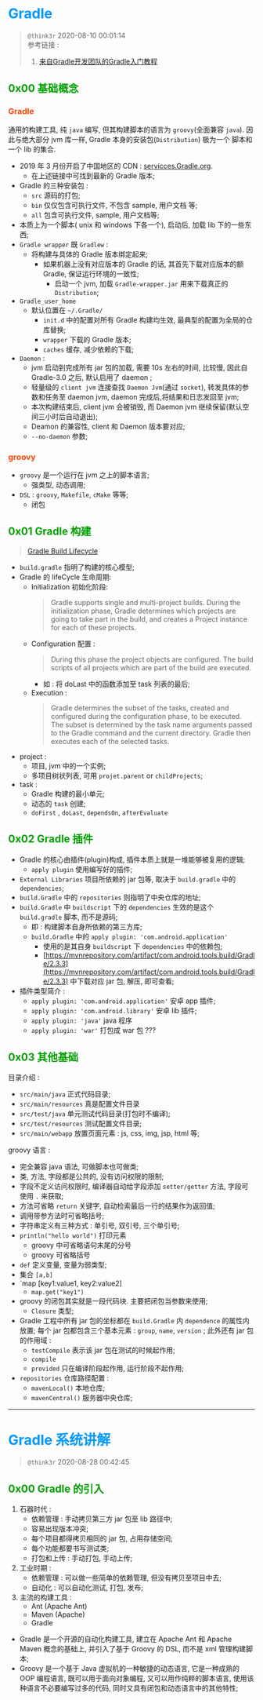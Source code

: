 # <font color=#0099ff> **Gradle** </font>

<!-- [![LICENSE](https://img.shields.io/badge/license-Anti%20996-blue.svg)](https://github.com/996icu/996.ICU/blob/master/LICENSE) [![996.icu](https://img.shields.io/badge/link-996.icu-red.svg)](https://996.icu) --->

> `@think3r` 2020-08-10 00:01:14 <br />
> 参考链接 :
> 1. [来自Gradle开发团队的Gradle入门教程](https://www.bilibili.com/video/BV1DE411Z7nt?from=search&seid=5541083429304083164)

## <font color=#009A000> 0x00 基础概念 </font>

### <font color=#FF4500> Gradle </font>

通用的构建工具, 纯 `java` 编写, 但其构建脚本的语言为 `groovy`(全面兼容 `java`). 因此与绝大部分 jvm 库一样, Gradle 本身的安装包(`Distribution`) 极为一个 脚本和一个 lib 的集合.

- 2019 年 3 月份开启了中国地区的 CDN : [servicces.Gradle.org](https://services.Gradle.org).
  - 在上述链接中可找到最新的 Gradle 版本;
- Gradle 的三种安装包 :
  - `src` 源码的打包;
  - `bin` 仅仅包含可执行文件, 不包含 sample, 用户文档 等;
  - `all` 包含可执行文件, sample, 用户文档等;
- 本质上为一个脚本( unix 和 windows 下各一个), 启动后, 加载 lib 下的一些东西;
- `Gradle wrapper` 既 `Gradlew` :
  - 将构建与具体的 Gradle 版本绑定起来;
    - 如果机器上没有对应版本的 Gradle 的话, 其首先下载对应版本的额 Gradle, 保证运行环境的一致性;
      - 启动一个 jvm, 加载 `Gradle-wrapper.jar` 用来下载真正的 `Distribution`;
- `Gradle_user_home`
  - 默认位置在 `~/.Gradle/`
    - `init.d` 中的配置对所有 Gradle 构建均生效, 最典型的配置为全局的仓库替换;
    - `wrapper` 下载的 Gradle 版本;
    - `caches` 缓存, 减少依赖的下载;
- `Daemon` :
  - jvm 启动到完成所有 jar 包的加载, 需要 10s 左右的时间, 比较慢, 因此自 Gradle-3.0 之后, 默认启用了 daemon ;
  - 轻量级的 `client jvm` 连接查找 `Daemon Jvm`(通过 `socket`), 转发具体的参数和任务至 daemon jvm, daemon 完成后,将结果和日志发回至 jvm;
  - 本次构建结束后, client jvm 会被销毁, 而 Daemon jvm 继续保留(默认空间三小时后自动退出);
  - Deamon 的兼容性, client 和 Daemon 版本要对应;
  - `--no-daemon` 参数;

### <font color=#FF4500> groovy </font>

- `groovy` 是一个运行在 jvm 之上的脚本语言;
  - 强类型, 动态调用;
- `DSL` : `groovy`, `Makefile`, `cMake` 等等;
  - 闭包

## <font color=#009A000> 0x01 Gradle 构建 </font>

> [Gradle Build Lifecycle](https://docs.Gradle.org/current/userguide/build_lifecycle.html)

- `build.gradle` 指明了构建的核心模型;
- Gradle 的 lifeCycle 生命周期:
  - Initialization 初始化阶段:
    > Gradle supports single and multi-project builds. During the initialization phase, Gradle determines which projects are going to take part in the build, and creates a Project instance for each of these projects.
  - Configuration 配置 :
    > During this phase the project objects are configured. The build scripts of all projects which are part of the build are executed.
    - 如 : 将 doLast 中的函数添加至 task 列表的最后;
  - Execution :
    > Gradle determines the subset of the tasks, created and configured during the configuration phase, to be executed. The subset is determined by the task name arguments passed to the Gradle command and the current directory. Gradle then executes each of the selected tasks. 
- project :
  - 项目, jvm 中的一个实例;
  - 多项目树状列表, 可用 `projet.parent` or `childProjects`;
- task :
  - Gradle 构建的最小单元;
  - 动态的 `task` 创建;
  - `doFirst` , `doLast`, `dependsOn`, `afterEvaluate`

## <font color=#009A000> 0x02 Gradle 插件 </font>

- Gradle 的核心由插件(plugin)构成, 插件本质上就是一堆能够被复用的逻辑;
  - `apply plugin` 使用编写好的插件;
- `External Libraries` 项目所依赖的 jar 包等, 取决于 `build.gradle` 中的 `dependencies`;
- `build.Gradle` 中的 `repositories` 则指明了中央仓库的地址;
- `build.Gradle` 中 `buildscript` 下的 `dependencies` 生效的是这个 `build.gradle` 脚本, 而不是源码;
  - 即 : 构建脚本自身所依赖的第三方库;
  - `build.Gradle` 中的 `apply plugin: 'com.android.application'`
    - 使用的是其自身 `buildscript` 下 `dependencies` 中的依赖包;
    - [https://mvnrepository.com/artifact/com.android.tools.build/Gradle/2.3.3](https://mvnrepository.com/artifact/com.android.tools.build/Gradle/2.3.3) 中下载对应 jar 包, 解压, 即可查看;
- 插件类型简介 :
  - `apply plugin: 'com.android.application'` 安卓 app 插件;
  - `apply plugin: 'com.android.library'` 安卓 lib 插件;
  - `apply plugin: 'java'` java 程序
  - `apply plugin: 'war'` 打包成 war 包 ???

## <font color=#009A000> 0x03 其他基础 </font>

目录介绍 :

- `src/main/java` 正式代码目录;
- `src/main/resources` 真是配置文件目录
- `src/test/java` 单元测试代码目录(打包时不编译);
- `src/test/resources` 测试配置文件目录;
- `src/main/webapp` 放置页面元素 : js, css, img, jsp, html 等;

groovy 语言 :

- 完全兼容 java 语法, 可做脚本也可做类;
- 类, 方法, 字段都是公共的, 没有访问权限的限制;
- 字段不定义访问权限时, 编译器自动给字段添加 `setter/getter` 方法, 字段可使用 `.` 来获取;
- 方法可省略 `return` 关键字, 自动检索最后一行的结果作为返回值;
- 调用带参方法时可省略括号;
- 字符串定义有三种方式 : 单引号, 双引号, 三个单引号;
- `println("hello world")` 打印元素
  - groovy 中可省略语句末尾的分号
  - groovy 可省略括号
- `def` 定义变量, 变量为弱类型;
- 集合 `[a,b]`
- `map [key1:value1, key2:value2]
  - `map.get("key1")`
- groovy 的闭包其实就是一段代码块. 主要把闭包当参数来使用;
  - `Closure` 类型;
- Gradle 工程中所有 jar 包的坐标都在 `build.Gradle` 内 `dependence` 的属性内放置; 每个 jar 包都包含三个基本元素 : `group`, `name`, `version` ; 此外还有 jar 包的作用域 :
  - `testCompile` 表示该 jar 包在测试的时候起作用;
  - `compile`
  - `provided` 只在编译阶段起作用, 运行阶段不起作用;
- `repositories` 仓库路径配置 :
  - `mavenLocal()` 本地仓库;
  - `mavenCentral()` 服务器中央仓库;

---

# <font color=#0099ff> **Gradle 系统讲解** </font>

> `@think3r` 2020-08-28 00:42:45

## <font color=#009A000> 0x00 Gradle 的引入 </font>

1. 石器时代 :
    - 依赖管理 : 手动拷贝第三方 jar 包至 lib 路径中;
    - 容易出现版本冲突;
    - 每个项目都得拷贝相同的 jar 包, 占用存储空间;
    - 每个功能都要书写测试类;
    - 打包和上传 : 手动打包, 手动上传;
2. 工业时期 :
    - 依赖管理 : 可以做一些简单的依赖管理, 但没有拷贝至项目中去;
    - 自动化 : 可以自动化测试, 打包, 发布;  
3. 主流的构建工具 :
    - Ant (Apache Ant)
    - Maven (Apache)
    - Gradle

- Gradle 是一个开源的自动化构建工具, 建立在 Apache Ant 和 Apache Maven 概念的基础上, 并引入了基于 Groovy 的 DSL, 而不是 xml 管理构建脚本;
- Groovy 是一个基于 Java 虚拟机的一种敏捷的动态语言, 它是一种成熟的 OOP 编程语言, 既可以用于面向对象编程, 又可以用作纯粹的脚本语言, 使用该种语言不必要编写过多的代码, 同时又具有闭包和动态语言中的其他特性;
